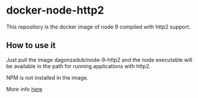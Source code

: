# docker-node-http2
This repository is the docker image of node 9 compiled with http2
support.

## How to use it

Just pull the image dagonzadub/node-9-http2 and the node executable will
be available in the path for running applications with http2.

NPM is not installed in the image.

More info
[here](https://medium.com/the-node-js-collection/say-hello-to-http-2-for-node-js-core-261ba493846e)
